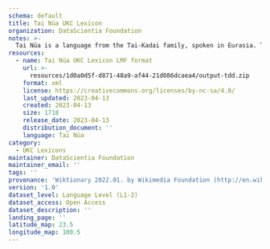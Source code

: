 ```yaml
---
schema: default
title: Tai Nüa UKC Lexicon
organization: DataScientia Foundation
notes: >-
  Tai Nüa is a language from the Tai-Kadai family, spoken in Eurasia. The UKC Lexicon of Tai Nüa is represented as a lexico-semantic network. It consists of words, word senses, synsets, as well as sense-level and synset-level relationships.
resources:
  - name: Tai Nüa UKC Lexicon LMF format
    url: >-
      resources/1d0a0d5f-d871-48a9-af44-21d086dcaea4/output-tdd.zip
    format: xml
    license: https://creativecommons.org/licenses/by-nc-sa/4.0/
    last_updated: 2023-04-13
    created: 2023-04-13
    size: 1718
    release_date: 2023-04-13
    distribution_document: ''
    language: Tai Nüa
category:
  - UKC Lexicons
maintainer: DataScientia Foundation
maintainer_email: ''
tags: ''
provenance: 'Wiktionary 2022.01. by Wikimedia Foundation (http://en.wiktionary.org); Princeton WordNet 2.1 by Princeton University (https://wordnet.princeton.edu)'
version: '1.0'
dataset_level: Language Level (L1-2)
dataset_access: Open Access
dataset_description: ''
landing_page: ''
latitude_map: 23.5
longitude_map: 100.5
---
```

